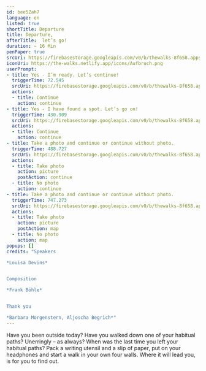 ```yaml
---
id: bee5Zah7
language: en
listed: true
shortTitle: Departure
title: Departure,
afterTitle:  let’s go!
duration: ~ 16 Min
penPaper: true
srcUri: https://firebasestorage.googleapis.com/v0/b/thewalks-8f658.appspot.com/o/mp3%2Fv0%2Fen_bee5Zah7%2Fen_bee5Zah7.mp3?alt=media&token=f9392f56-8d77-41e1-8e07-3d6a61850e6f
iconUri: https://the-walks.netlify.app/icons/Aufbruch.png
userPrompt:
- title: Yes - I’m ready. Let’s continue!
  triggerTime: 72.545
  srcUri: https://firebasestorage.googleapis.com/v0/b/thewalks-8f658.appspot.com/o/mp3%2Fv0%2Fde_bee5Zah7%2Fde_bee5Zah7_loop_1.mp3?alt=media&token=61c4d8ff-7332-4b83-8ca9-d0951f94261c
  actions:
  - title: Continue
    action: continue
- title: Yes - I have found a spot. Let’s go on!
  triggerTime: 430.909
  srcUri: https://firebasestorage.googleapis.com/v0/b/thewalks-8f658.appspot.com/o/mp3%2Fv0%2Fde_bee5Zah7%2Fde_bee5Zah7_loop_2.mp3?alt=media&token=5cc78231-0772-44cb-b4bb-7efd873ad045
  actions:
  - title: Continue
    action: continue
- title: Take a photo and continue or continue without photo.
  triggerTime: 488.727
  srcUri: https://firebasestorage.googleapis.com/v0/b/thewalks-8f658.appspot.com/o/mp3%2Fv0%2Fde_bee5Zah7%2Fde_bee5Zah7_loop_3.mp3?alt=media&token=eee75c2a-c745-4e38-9bba-83d277346aa0
  actions:
  - title: Take photo
    action: picture
    postAction: continue
  - title: No photo
    action: continue
- title: Take a photo and continue or continue without photo.
  triggerTime: 747.273
  srcUri: https://firebasestorage.googleapis.com/v0/b/thewalks-8f658.appspot.com/o/mp3%2Fv0%2Fde_bee5Zah7%2Fde_bee5Zah7_loop_4.mp3?alt=media&token=3df62014-aaec-4560-8d39-4b792913f7ce
  actions:
  - title: Take photo
    action: picture
    postAction: map
  - title: No photo
    action: map
popups: []
credits: "Speakers

*Louisa Devins*


Composition

*Frank Böhle*


Thank you

*Barbara Morgenstern, Aljoscha Begrich*"
---
```

Have you been outside today? Have you walked down one of your habitual paths? Unerringly – as always? When was the last time you left your habitual paths? Pack a writing utensil and a slip of paper, put on your headphones and start a walk in your own four walls. Where it will lead you, is for you to find out.
